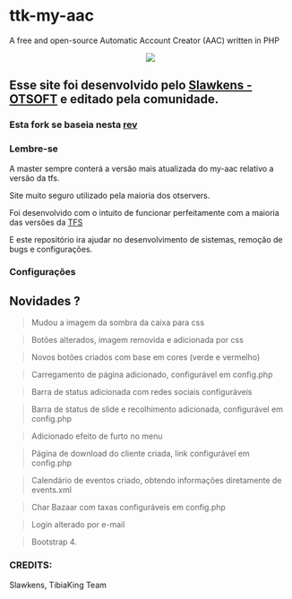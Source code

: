 # ttk-my-aac
A free and open-source Automatic Account Creator (AAC) written in PHP


<center>
<a href="https://www.tibiaking.com"><img src="https://user-images.githubusercontent.com/74227915/219124653-caccb04f-e858-4e81-b8be-c94ffbd3f276.png"/>
</center></a>


## Esse site foi desenvolvido pelo [Slawkens - OTSOFT](https://github.com/otsoft/myaac) e editado pela comunidade.
### Esta fork se baseia nesta [rev](https://github.com/otsoft/myaac/commit/f24fc75b12bb6a44a5f99c7b98da03223ad9f8bf)
### Lembre-se
A master sempre conterá a versão mais atualizada do my-aac relativo a versão da tfs.

Site muito seguro utilizado pela maioria dos otservers.

Foi desenvolvido com o intuito de funcionar perfeitamente com a maioria das versões da [TFS](https://github.com/tibiaking/forgottenserver)

E este repositório ira ajudar no desenvolvimento de sistemas, remoção de bugs e configurações.


### Configurações


## Novidades ?
> Mudou a imagem da sombra da caixa para css

> Botões alterados, imagem removida e adicionada por css

> Novos botões criados com base em cores (verde e vermelho)

> Carregamento de página adicionado, configurável em config.php

> Barra de status adicionada com redes sociais configuráveis

> Barra de status de slide e recolhimento adicionada, configurável em config.php

> Adicionado efeito de furto no menu

> Página de download do cliente criada, link configurável em config.php

> Calendário de eventos criado, obtendo informações diretamente de events.xml

> Char Bazaar com taxas configuráveis ​​em config.php

> Login alterado por e-mail

> Bootstrap 4.

### CREDITS:
Slawkens, TibiaKing Team
